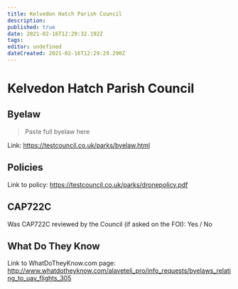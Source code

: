 ```yaml
---
title: Kelvedon Hatch Parish Council
description: 
published: true
date: 2021-02-16T12:29:32.192Z
tags: 
editor: undefined
dateCreated: 2021-02-16T12:29:29.290Z
---
```


# Kelvedon Hatch Parish Council


## Byelaw
> Paste full byelaw here

Link:
https://testcouncil.co.uk/parks/byelaw.html

## Policies
Link to policy:
https://testcouncil.co.uk/parks/dronepolicy.pdf

## CAP722C

Was CAP722C reviewed by the Council (if asked on the FOI): Yes / No

## What Do They Know

Link to WhatDoTheyKnow.com page:
http://www.whatdotheyknow.com/alaveteli_pro/info_requests/byelaws_relating_to_uav_flights_305


